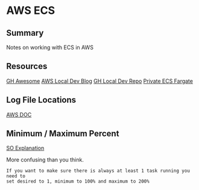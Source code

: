 # AWS ECS

## Summary

Notes on working with ECS in AWS

## Resources

[GH Awesome](https://github.com/nathanpeck/awesome-ecs)
[AWS Local Dev Blog](https://aws.amazon.com/blogs/compute/a-guide-to-locally-testing-containers-with-amazon-ecs-local-endpoints-and-docker-compose/)
[GH Local Dev Repo](https://github.com/awslabs/amazon-ecs-local-container-endpoints<Paste>)
[Private ECS Fargate](https://aws.amazon.com/blogs/compute/access-private-applications-on-aws-fargate-using-amazon-api-gateway-privatelink/)

## Log File Locations

[AWS DOC](https://docs.aws.amazon.com/AmazonECS/latest/developerguide/logs.html)

## Minimum / Maximum Percent

[SO Explanation](https://stackoverflow.com/questions/40731143/what-is-the-minimum-healthy-percent-and-maximum-percent-in-amazon-ecs)

More confusing than you think.

```
If you want to make sure there is always at least 1 task running you need to
set desired to 1, minimum to 100% and maximum to 200%
```
